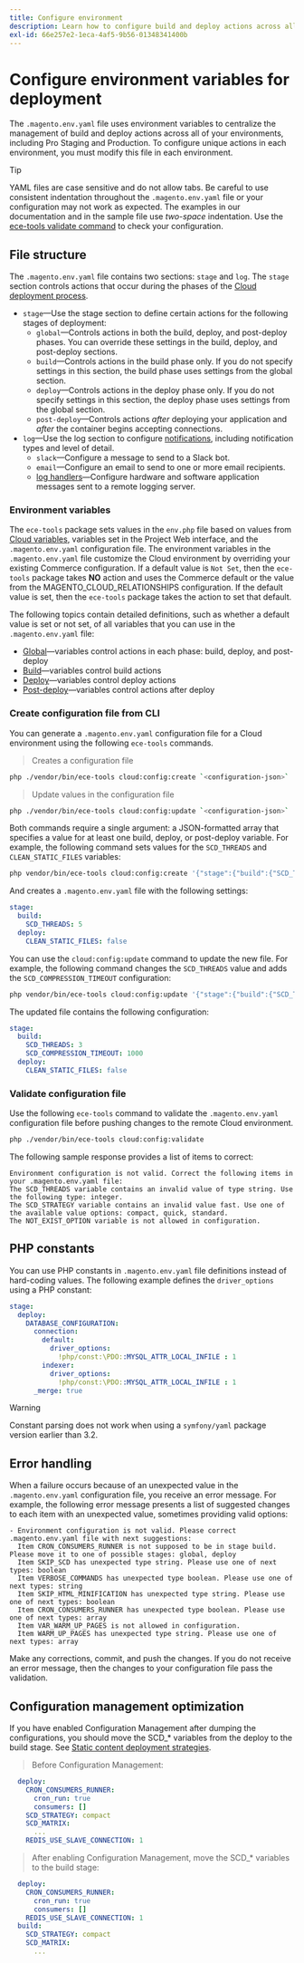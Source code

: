 ```yaml
---
title: Configure environment
description: Learn how to configure build and deploy actions across all Commerce on cloud infrastructure environments, including Pro Staging and Production, using environment variables.
exl-id: 66e257e2-1eca-4af5-9b56-01348341400b
---
```

# Configure environment variables for deployment

The `.magento.env.yaml` file uses environment variables to centralize the management of build and deploy actions across all of your environments, including Pro Staging and Production. To configure unique actions in each environment, you must modify this file in each environment.

>[!TIP]
>
>YAML files are case sensitive and do not allow tabs. Be careful to use consistent indentation throughout the `.magento.env.yaml` file or your configuration may not work as expected. The examples in our documentation and in the sample file use _two-space_ indentation. Use the [ece-tools validate command](#validate-configuration-file) to check your configuration.

## File structure

The `.magento.env.yaml` file contains two sections: `stage` and `log`. The `stage` section controls actions that occur during the phases of the [Cloud deployment process](../deploy/process.md).

- `stage`—Use the stage section to define certain actions for the following stages of deployment:
    - `global`—Controls actions in both the build, deploy, and post-deploy phases. You can override these settings in the build, deploy, and post-deploy sections.
    - `build`—Controls actions in the build phase only. If you do not specify settings in this section, the build phase uses settings from the global section.
    - `deploy`—Controls actions in the deploy phase only. If you do not specify settings in this section, the deploy phase uses settings from the global section.
    - `post-deploy`—Controls actions _after_ deploying your application and _after_ the container begins accepting connections.
- `log`—Use the log section to configure [notifications](set-up-notifications.md), including notification types and level of detail.
    - `slack`—Configure a message to send to a Slack bot.
    - `email`—Configure an email to send to one or more email recipients.
    - [log handlers](log-handlers.md)—Configure hardware and software application messages sent to a remote logging server.

### Environment variables

The `ece-tools` package sets values in the `env.php` file based on values from [Cloud variables](variables-cloud.md), variables set in the Project Web interface, and the `.magento.env.yaml` configuration file. The environment variables in the `.magento.env.yaml` file customize the Cloud environment by overriding your existing Commerce configuration. If a default value is `Not Set`, then the `ece-tools` package takes **NO** action and uses the Commerce default or the value from the MAGENTO_CLOUD_RELATIONSHIPS configuration. If the default value is set, then the `ece-tools` package takes the action to set that default.

The following topics contain detailed definitions, such as whether a default value is set or not set, of all variables that you can use in the `.magento.env.yaml` file:

-  [Global](variables-global.md)—variables control actions in each phase: build, deploy, and post-deploy
-  [Build](variables-build.md)—variables control build actions
-  [Deploy](variables-deploy.md)—variables control deploy actions
-  [Post-deploy](variables-post-deploy.md)—variables control actions after deploy

### Create configuration file from CLI

You can generate a `.magento.env.yaml` configuration file for a Cloud environment using the following `ece-tools` commands.

>Creates a configuration file

```bash
php ./vendor/bin/ece-tools cloud:config:create `<configuration-json>`
```

>Update values in the configuration file

```bash
php ./vendor/bin/ece-tools cloud:config:update `<configuration-json>`
```

Both commands require a single argument: a JSON-formatted array that specifies a value for at least one build, deploy, or post-deploy variable. For example, the following command sets values for the `SCD_THREADS` and `CLEAN_STATIC_FILES` variables:

```bash
php vendor/bin/ece-tools cloud:config:create '{"stage":{"build":{"SCD_THREADS":5}, "deploy":{"CLEAN_STATIC_FILES":false}}}'
```

And creates a `.magento.env.yaml` file with the following settings:

```yaml
stage:
  build:
    SCD_THREADS: 5
  deploy:
    CLEAN_STATIC_FILES: false
```

You can use the `cloud:config:update` command to update the new file. For example, the following command changes the `SCD_THREADS` value and adds the `SCD_COMPRESSION_TIMEOUT` configuration:

```bash
php vendor/bin/ece-tools cloud:config:update '{"stage":{"build":{"SCD_THREADS":3, "SCD_COMPRESSION_TIMEOUT":1000}}}'
```

The updated file contains the following configuration:

```yaml
stage:
  build:
    SCD_THREADS: 3
    SCD_COMPRESSION_TIMEOUT: 1000
  deploy:
    CLEAN_STATIC_FILES: false
```

### Validate configuration file

Use the following `ece-tools` command to validate the `.magento.env.yaml` configuration file before pushing changes to the remote Cloud environment.

```bash
php ./vendor/bin/ece-tools cloud:config:validate
```

The following sample response provides a list of items to correct:

```terminal
Environment configuration is not valid. Correct the following items in your .magento.env.yaml file:
The SCD_THREADS variable contains an invalid value of type string. Use the following type: integer.
The SCD_STRATEGY variable contains an invalid value fast. Use one of the available value options: compact, quick, standard.
The NOT_EXIST_OPTION variable is not allowed in configuration.
```

## PHP constants

You can use PHP constants in `.magento.env.yaml` file definitions instead of hard-coding values. The following example defines the `driver_options` using a PHP constant:

```yaml
stage:
  deploy:
    DATABASE_CONFIGURATION:
      connection:
        default:
          driver_options:
            !php/const:\PDO::MYSQL_ATTR_LOCAL_INFILE : 1
        indexer:
          driver_options:
            !php/const:\PDO::MYSQL_ATTR_LOCAL_INFILE : 1
      _merge: true
```

>[!WARNING]
>
>Constant parsing does not work when using a `symfony/yaml` package version earlier than 3.2.

## Error handling

When a failure occurs because of an unexpected value in the `.magento.env.yaml` configuration file, you receive an error message. For example, the following error message presents a list of suggested changes to each item with an unexpected value, sometimes providing valid options:

```terminal
- Environment configuration is not valid. Please correct .magento.env.yaml file with next suggestions:
  Item CRON_CONSUMERS_RUNNER is not supposed to be in stage build. Please move it to one of possible stages: global, deploy
  Item SKIP_SCD has unexpected type string. Please use one of next types: boolean
  Item VERBOSE_COMMANDS has unexpected type boolean. Please use one of next types: string
  Item SKIP_HTML_MINIFICATION has unexpected type string. Please use one of next types: boolean
  Item CRON_CONSUMERS_RUNNER has unexpected type boolean. Please use one of next types: array
  Item VAR_WARM_UP_PAGES is not allowed in configuration.
  Item WARM_UP_PAGES has unexpected type string. Please use one of next types: array
```

Make any corrections, commit, and push the changes. If you do not receive an error message, then the changes to your configuration file pass the validation.

## Configuration management optimization

If you have enabled Configuration Management after dumping the configurations, you should move the SCD_* variables from the deploy to the build stage. See [Static content deployment strategies](../deploy/static-content.md).

>Before Configuration Management:

```yaml
  deploy:
    CRON_CONSUMERS_RUNNER:
      cron_run: true
      consumers: []
    SCD_STRATEGY: compact
    SCD_MATRIX:
      ...
    REDIS_USE_SLAVE_CONNECTION: 1
```

>After enabling Configuration Management, move the SCD_* variables to the build stage:

```yaml
  deploy:
    CRON_CONSUMERS_RUNNER:
      cron_run: true
      consumers: []
    REDIS_USE_SLAVE_CONNECTION: 1
  build:
    SCD_STRATEGY: compact
    SCD_MATRIX:
      ...
```
